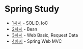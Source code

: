 # Spring Study

- [1차시](./note/2022-11-10.md) - SOLID, IoC
- [2차시](./note/2022-11-12.md) - Bean
- [3차시](./note/2022-11-13.md) - Web Basic, Request Data
- [4차시](./note/2022-11-20.md) - Spring Web MVC